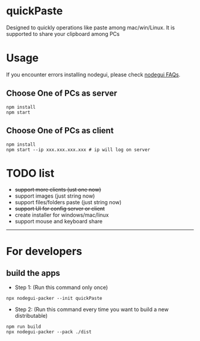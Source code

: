 # quickPaste
Designed to quickly operations like paste among mac/win/Linux. It is supported to share your clipboard among PCs

# Usage

If you encounter errors installing nodegui, please check [nodegui FAQs](https://docs.nodegui.org/docs/faq#why-does-installation-fail-at-minimal-qt-setup).

## Choose One of PCs as server
```
npm install
npm start
```
## Choose One of PCs as client
```
npm install
npm start --ip xxx.xxx.xxx.xxx # ip will log on server
```

# TODO list
* ~~support more clients (ust one now)~~
* support images (just string now)
* support files/folders paste (just string now)
* ~~support UI for config server or client~~
* create installer for windows/mac/linux
* support mouse and keyboard share

---
# For developers
## build the apps
* Step 1: (Run this command only once)
```
npx nodegui-packer --init quickPaste
```
* Step 2: (Run this command every time you want to build a new distributable)
```
npm run build
npx nodegui-packer --pack ./dist
```